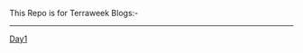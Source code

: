 This Repo is for Terraweek Blogs:-

----
[Day1](https://medium.com/@sushantkapare1717/day-1-introduction-to-terraform-and-terraform-basics-db6ce45fef16)

